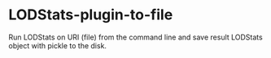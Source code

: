 LODStats-plugin-to-file
=======================

Run LODStats on URI (file) from the command line and save result LODStats object with pickle to the disk.